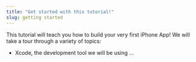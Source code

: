 ```yaml
---
title: "Get started with this tutorial!"
slug: getting started
---     
```


This tutorial will teach you how to build your very first iPhone App! We will take a tour through a variety of topics:

- Xcode, the development tool we will be using ...